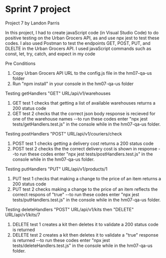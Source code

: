 # Sprint 7 project

Project 7 by Landon Parris

In this project, I had to create javaScript code (in Visual Studio Code) to do positive testing on the Urban Grocers API, as and use npx jest to test these codes. I also used Postman to test the endpoints GET, POST, PUT, and DLELTE in the Urban Grocers API. I used javaScript commands such as const, let, try, catch, and expect in my code

Pre Conditions
1. Copy Urban Grocers API URL to the config.js file in the hm07-qa-us folder
2. Run "npm install"  in your console in the hm07-qa-us folder 

Testing getHandlers    "GET" URL/api/v1/warehouses
1. GET test 1 checks that getting a list of available warehouses returns a 200 status code
2. GET test 2 checks that the correct json body response is recieved for one of the warehouse names
--to run these codes enter "npx jest tests/getHandlers.test.js" in the console while in the hm07-qa-us folder. 

Testing postHandlers   "POST" URL/api/v1/couriers/check
1. POST test 1 checks getting a delivery cost returns a 200 status code
2. POST test 2 checks the the correct delivery cost is shown in response
--to run these codes enter "npx jest tests/postHandlers.test.js" in the console while in the hm07-qa-us folder.

Testing putHandlers    "PUT" URL/api/v1/products/1
1. PUT test 1 checks that making a change to the price of an item returns a 200 status code
2. PUT test 2 checks making a change to the price of an item reflects the correct respons of "true"
--to run these codes enter "npx jest tests/putHandlers.test.js" in the console while in the hm07-qa-us folder.

Testing deleteHandlers  "POST" URL/api/v1/kits then "DELETE" URL/api/v1/kits/7
1. DELETE test 1 creates a kit then deletes it to validate a 200 status code is returned
2. DELETE test 2 creates a kit then deletes it to validate a "true" response is returned
--to run these codes enter "npx jest tests/deleteHandlers.test.js" in the console while in the hm07-qa-us folder.
